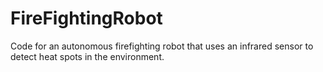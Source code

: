 # FireFightingRobot
Code for an autonomous firefighting robot that uses an infrared sensor to detect heat spots in the environment.
